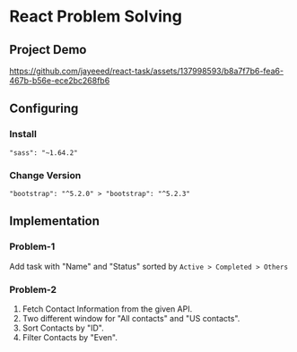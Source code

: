 # React Problem Solving

## Project Demo



https://github.com/jayeeed/react-task/assets/137998593/b8a7f7b6-fea6-467b-b56e-ece2bc268fb6



## Configuring

### Install 
```"sass": "~1.64.2"```

### Change Version
```"bootstrap": "^5.2.0" > "bootstrap": "^5.2.3"```

## Implementation

### Problem-1

Add task with "Name" and "Status"
sorted by ```Active > Completed > Others```

### Problem-2

1. Fetch Contact Information from the given API.
2. Two different window for "All contacts" and "US contacts".
3. Sort Contacts by "ID".
4. Filter Contacts by "Even".




